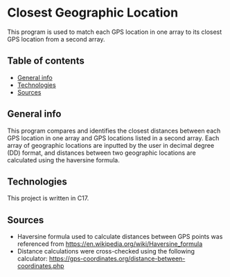 # Closest Geographic Location
This program is used to match each GPS location in one array to its closest GPS location from a second array. 

## Table of contents
* [General info](#general-info)
* [Technologies](#technologies)
* [Sources](#sources)

## General info
This program compares and identifies the closest distances between each GPS location in one array and GPS locations listed in a second array. Each array of geographic locations are inputted by the user in decimal degree (DD) format, and distances between two geographic locations are calculated using the haversine formula.
	
## Technologies
This project is written in C17.
	
## Sources
* Haversine formula used to calculate distances between GPS points was referenced from https://en.wikipedia.org/wiki/Haversine_formula
* Distance calculations were cross-checked using the following calculator: https://gps-coordinates.org/distance-between-coordinates.php
